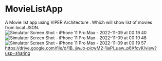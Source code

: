 # MovieListApp
A Movie list app using VIPER Architecture . Which will show list of movies from local JSON.
![Simulator Screen Shot - iPhone 11 Pro Max - 2022-11-09 at 00 19 40](https://user-images.githubusercontent.com/24698471/200672503-6c0e453b-693f-4e41-a738-b47714d665da.png)
![Simulator Screen Shot - iPhone 11 Pro Max - 2022-11-09 at 00 19 48](https://user-images.githubusercontent.com/24698471/200672523-3f1a6c44-bbdb-43a6-82ff-36de740c0332.png)
![Simulator Screen Shot - iPhone 11 Pro Max - 2022-11-09 at 00 19 57](https://user-images.githubusercontent.com/24698471/200672530-96c4522e-8a62-44ae-911f-436d58a6119d.png)
https://drive.google.com/file/d/1B_jjwJo-picwM2-1jePl_uaw_p6XfcvK/view?usp=sharing
